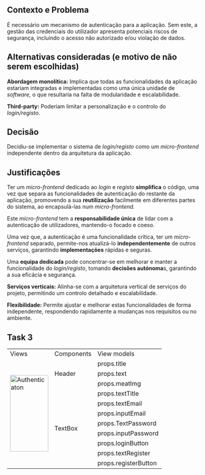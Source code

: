 ## Contexto e Problema

É necessário um mecanismo de autenticação para a aplicação. Sem este, a gestão das credenciais do utilizador apresenta potenciais riscos de segurança, incluindo o acesso não autorizado e/ou violação de dados.

## Alternativas consideradas (e motivo de não serem escolhidas)

**Abordagem monolítica:** Implica que todas as funcionalidades da aplicação estariam integradas e implementadas como uma única unidade de *software,* o que resultaria na falta de modularidade e escalabilidade.

**Third-party:** Poderiam limitar a personalização e o controlo do *login/registo*.

## Decisão
Decidiu-se implementar o sistema de *login/registo* como um *micro-frontend* independente dentro da arquitetura da aplicação.

## Justificações

Ter um *micro-frontend* dedicado ao *login* e *registo* **simplifica** o código, uma vez que separa as funcionalidades de autenticação do restante da aplicação, promovendo a sua **reutilização** facilmente em diferentes partes do sistema, ao encapsulá-las num *micro-frontend.*

Este *micro-frontend* tem a **responsabilidade única** de lidar com a autenticação de utilizadores, mantendo-o focado e coeso.

Uma vez que, a autenticação é uma funcionalidade crítica, ter um *micro-frontend* separado, permite-nos atualizá-lo **independentemente** de outros serviços, garantindo **implementações** rápidas e seguras.

Uma **equipa dedicada** pode concentrar-se em melhorar e manter a funcionalidade do *login/registo*, tomando **decisões autónoma**s, garantindo a sua eficácia e segurança.

**Serviços verticais:** Alinha-se com a arquitetura vertical de serviços do projeto, permitindo um controlo detalhado e escalabilidade.


**Flexibilidade:** Permite ajustar e melhorar estas funcionalidades de forma independente, respondendo rapidamente a mudanças nos requisitos ou no ambiente.

## Task 3 

<table>
    <tr>
        <td>Views</td>
        <td>Components</td>
        <td>View models</td>
    </tr>
    <tr>
        <td rowspan="18"><img src="./Authentication.png" alt="Authenticaton" width="100" height="200"></td>
        <td rowspan="3">Header</td>
        <td>props.title</td>
        </tr>
        <td>props.text</td>
        </tr>
        <td>props.meatImg</td>
        </tr>
        <tr><td rowspan="8">TextBox</td>
        <td>props.textTitle</td></tr>
        </tr>
        <td>props.textEmail</td>
        </tr>
        <td>props.inputEmail</td>
        </tr>
        <td>props.TextPassword</td>
        </tr>
        <td>props.inputPassword</td>
        </tr>
        <td>props.loginButton</td>
        </tr>
        <td>props.textRegister</td>
        </tr>
        <td>props.registerButton</td>
        </tr>
</table>
